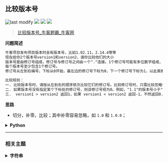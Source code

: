 ## 比较版本号
<!--START_SECTION:badge-->
![last modify](https://img.shields.io/static/v1?label=last%20modify&message=2025-07-08%2016%3A53%3A13&label_color=gray&color=thistle&style=flat-square)
[![](https://img.shields.io/static/v1?label=&message=%E4%B8%AD%E7%AD%89&label_color=gray&color=yellow&style=flat-square)](../../../README.md#中等)
[![](https://img.shields.io/static/v1?label=&message=%E7%89%9B%E5%AE%A2&label_color=gray&color=green&style=flat-square)](../../../README.md#牛客)
[![](https://img.shields.io/static/v1?label=&message=%E5%AD%97%E7%AC%A6%E4%B8%B2&label_color=gray&color=blue&style=flat-square)](../../../README.md#字符串)
<!--END_SECTION:badge-->
<!--info
tags: [字符串]
source: 牛客
level: 中等
number: '0104'
name: 比较版本号
companies: []
-->

> [比较版本号_牛客题霸_牛客网](https://www.nowcoder.com/practice/2b317e02f14247a49ffdbdba315459e7)

<summary><b>问题简述</b></summary>

```txt
牛客项目发布项目版本时会有版本号，比如1.02.11，2.14.4等等
现在给你2个版本号version1和version2，请你比较他们的大小
版本号是由修订号组成，修订号与修订号之间由一个"."连接。1个修订号可能有多位数字组成，修订号可能包含前导0，且是合法的。例如，1.02.11，0.1，0.2都是合法的版本号
每个版本号至少包含1个修订号。
修订号从左到右编号，下标从0开始，最左边的修订号下标为0，下一个修订号下标为1，以此类推。

比较规则：
一. 比较版本号时，请按从左到右的顺序依次比较它们的修订号。比较修订号时，只需比较忽略任何前导零后的整数值。比如"0.1"和"0.01"的版本号是相等的
二. 如果版本号没有指定某个下标处的修订号，则该修订号视为0。例如，"1.1"的版本号小于"1.1.1"。因为"1.1"的版本号相当于"1.1.0"，第3位修订号的下标为0，小于1
三.  version1 > version2 返回1，如果 version1 < version2 返回-1，不然返回0.
```

<!-- 
<details><summary><b>详细描述</b></summary>

```txt
```

</details>
-->

<!-- <div align="center"><img src="../../../_assets/xxx.png" height="300" /></div> -->

<summary><b>思路</b></summary>

- 切分，补零，比较；其中补零容易忽略，如 `1.0` 和 `1.0.0`；

<details><summary><b>Python</b></summary>

```python
class Solution:
    def compare(self , version1: str, version2: str) -> int:
        
        # 切分
        v1 = list(map(int, version1.split('.')))
        v2 = list(map(int, version2.split('.')))
        
        # 补零
        l1, l2 = len(v1), len(v2)
        if l1 > l2: v2 += [0] * (l1 - l2)
        else: v1 += [0] * (l2 - l1)
        
        # 比较
        for i1, i2 in zip(v1, v2):
            if i1 > i2: return 1
            if i1 < i2: return -1
        
        return 0
```

</details>


<!--START_SECTION:relate-->
---

### 相关主题

<details><summary><b>字符串</b></summary>

> [[中等, LeetCode] 电话号码的字母组合 🔥](../10/LeetCode_0017_中等_电话号码的字母组合.md)  
> [[中等, 剑指Offer] 把字符串转换成整数 🔥](../01/剑指Offer_6700_中等_把字符串转换成整数.md)  
> [[中等, 剑指Offer] 表示数值的字符串](../../2021/11/剑指Offer_2000_中等_表示数值的字符串.md)  
> [[中等, 牛客] 大数乘法](../01/牛客_0010_中等_大数乘法.md)  
> [[中等, 牛客] 大数加法](../01/牛客_0001_中等_大数加法.md)  
> [[中等, 牛客] 把字符串转换成整数(atoi) 🔥](牛客_0100_中等_把字符串转换成整数(atoi).md)  
> [[中等, 牛客] 验证IP地址](../05/牛客_0113_中等_验证IP地址.md)  
  > 
> [[困难, 剑指Offer] 正则表达式匹配](../../2021/11/剑指Offer_1900_困难_正则表达式匹配.md)  
  > 
> [[简单, LeetCode] 亲密字符串](../../2021/11/LeetCode_0859_简单_亲密字符串.md)  
> [[简单, LeetCode] 字符串中的单词数](../07/LeetCode_0434_简单_字符串中的单词数.md)  
> [[简单, 剑指Offer] 左旋转字符串](../01/剑指Offer_5802_简单_左旋转字符串.md)  
> [[简单, 剑指Offer] 替换空格](../../2021/11/剑指Offer_0500_简单_替换空格.md)  
> [[简单, 牛客] 压缩字符串(一)](牛客_0101_简单_压缩字符串(一).md)  
> [[简单, 牛客] 反转字符串](牛客_0103_简单_反转字符串.md)  
> [[简单, 牛客] 旋转字符串](../05/牛客_0114_简单_旋转字符串.md)  
> [[简单, 牛客] 最长公共前缀](../03/牛客_0055_简单_最长公共前缀.md)  
  > 

</details>
<!--END_SECTION:relate-->